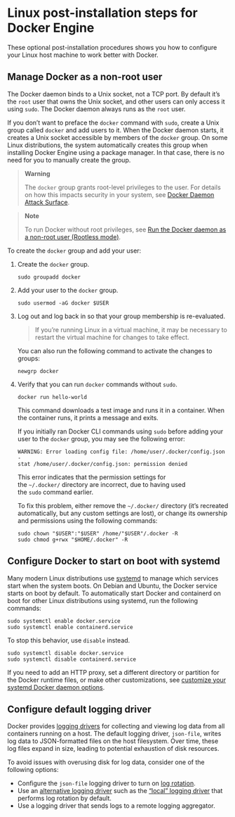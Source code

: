 # Linux post-installation steps for Docker Engine

These optional post-installation procedures shows you how to configure your Linux host machine to work better with Docker.

## Manage Docker as a non-root user[](https://docs.docker.com/engine/install/linux-postinstall/#manage-docker-as-a-non-root-user)

The Docker daemon binds to a Unix socket, not a TCP port. By default it’s the `root` user that owns the Unix socket, and other users can only access it using `sudo`. The Docker daemon always runs as the `root` user.

If you don’t want to preface the `docker` command with `sudo`, create a Unix group called `docker` and add users to it. When the Docker daemon starts, it creates a Unix socket accessible by members of the `docker` group. On some Linux distributions, the system automatically creates this group when installing Docker Engine using a package manager. In that case, there is no need for you to manually create the group.

> **Warning**
> 
> The `docker` group grants root-level privileges to the user. For details on how this impacts security in your system, see [Docker Daemon Attack Surface](https://docs.docker.com/engine/security/#docker-daemon-attack-surface).

> **Note**
> 
> To run Docker without root privileges, see [Run the Docker daemon as a non-root user (Rootless mode)](https://docs.docker.com/engine/security/rootless/).

To create the `docker` group and add your user:

1.  Create the `docker` group.
    
    ```
    sudo groupadd docker
    ```
    
2.  Add your user to the `docker` group.
    
    ```
    sudo usermod -aG docker $USER
    ```
    
3.  Log out and log back in so that your group membership is re-evaluated.
    
    > If you’re running Linux in a virtual machine, it may be necessary to restart the virtual machine for changes to take effect.
    
    You can also run the following command to activate the changes to groups:
    
    ```
    newgrp docker
    ```
    
4.  Verify that you can run `docker` commands without `sudo`.
    
    ```
    docker run hello-world
    ```
    
    This command downloads a test image and runs it in a container. When the container runs, it prints a message and exits.
    
    If you initially ran Docker CLI commands using `sudo` before adding your user to the `docker` group, you may see the following error:
    
    ```none
    WARNING: Error loading config file: /home/user/.docker/config.json -
    stat /home/user/.docker/config.json: permission denied
    ```
    
    This error indicates that the permission settings for the `~/.docker/` directory are incorrect, due to having used the `sudo` command earlier.
    
    To fix this problem, either remove the `~/.docker/` directory (it’s recreated automatically, but any custom settings are lost), or change its ownership and permissions using the following commands:
    
    ```
    sudo chown "$USER":"$USER" /home/"$USER"/.docker -R
    sudo chmod g+rwx "$HOME/.docker" -R
    ```
    

## Configure Docker to start on boot with systemd[](https://docs.docker.com/engine/install/linux-postinstall/#configure-docker-to-start-on-boot-with-systemd)

Many modern Linux distributions use [systemd](https://docs.docker.com/config/daemon/systemd/) to manage which services start when the system boots. On Debian and Ubuntu, the Docker service starts on boot by default. To automatically start Docker and containerd on boot for other Linux distributions using systemd, run the following commands:

```
sudo systemctl enable docker.service
sudo systemctl enable containerd.service
```

To stop this behavior, use `disable` instead.

```
sudo systemctl disable docker.service
sudo systemctl disable containerd.service
```

If you need to add an HTTP proxy, set a different directory or partition for the Docker runtime files, or make other customizations, see [customize your systemd Docker daemon options](https://docs.docker.com/config/daemon/systemd/).

## Configure default logging driver[](https://docs.docker.com/engine/install/linux-postinstall/#configure-default-logging-driver)

Docker provides [logging drivers](https://docs.docker.com/config/containers/logging/) for collecting and viewing log data from all containers running on a host. The default logging driver, `json-file`, writes log data to JSON-formatted files on the host filesystem. Over time, these log files expand in size, leading to potential exhaustion of disk resources.

To avoid issues with overusing disk for log data, consider one of the following options:

-   Configure the `json-file` logging driver to turn on [log rotation](https://docs.docker.com/config/containers/logging/json-file/).
-   Use an [alternative logging driver](https://docs.docker.com/config/containers/logging/configure/#configure-the-default-logging-driver) such as the [“local” logging driver](https://docs.docker.com/config/containers/logging/local/) that performs log rotation by default.
-   Use a logging driver that sends logs to a remote logging aggregator.

